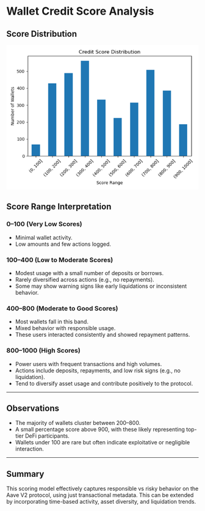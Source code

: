 # Wallet Credit Score Analysis

## Score Distribution

![Credit Score Distribution](Figure_1.png)

## Score Range Interpretation

### 0–100 (Very Low Scores)
- Minimal wallet activity.
- Low amounts and few actions logged.

### 100–400 (Low to Moderate Scores)
- Modest usage with a small number of deposits or borrows.
- Rarely diversified across actions (e.g., no repayments).
- Some may show warning signs like early liquidations or inconsistent behavior.

### 400–800 (Moderate to Good Scores)
- Most wallets fall in this band.
- Mixed behavior with responsible usage.
- These users interacted consistently and showed repayment patterns.

### 800–1000 (High Scores)
- Power users with frequent transactions and high volumes.
- Actions include deposits, repayments, and low risk signs (e.g., no liquidation).
- Tend to diversify asset usage and contribute positively to the protocol.

---

## Observations
- The majority of wallets cluster between 200–800.
- A small percentage score above 900, with these likely representing top-tier DeFi participants.
- Wallets under 100 are rare but often indicate exploitative or negligible interaction.

---

## Summary
This scoring model effectively captures responsible vs risky behavior on the Aave V2 protocol, using just transactional metadata. This can be extended by incorporating time-based activity, asset diversity, and liquidation trends.